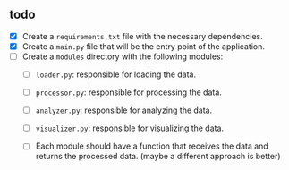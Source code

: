 ## todo

- [X] Create a `requirements.txt` file with the necessary dependencies.
- [X] Create a `main.py` file that will be the entry point of the application.
- [ ] Create a `modules` directory with the following modules:
  - [ ] `loader.py`: responsible for loading the data.
  - [ ] `processor.py`: responsible for processing the data.
  - [ ] `analyzer.py`: responsible for analyzing the data.
  - [ ] `visualizer.py`: responsible for visualizing the data.
  - [ ] Each module should have a function that receives the data and returns the processed data. (maybe a different approach is better)
  


